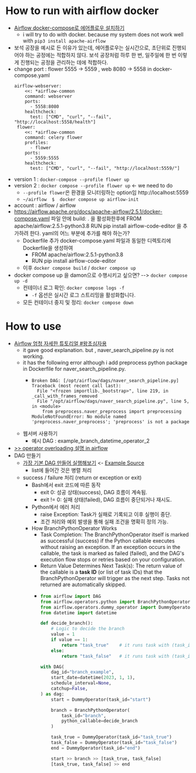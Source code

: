 # How to run with airflow docker
- [Airflow docker-compose로 에어플로우 설치하기](https://velog.io/@sophi_e/Airflow-docker-compose%EB%A1%9C-%EC%97%90%EC%96%B4%ED%94%8C%EB%A1%9C%EC%9A%B0-%EC%84%A4%EC%B9%98%ED%95%98%EA%B8%B0)
  - i will try to do with docker. because my system does not work well with ```pip3 install apache-airflow```
- 보석 공장을 예시로 든 이유가 있는데, 에어플로우는 실시간으로, 초단위로 진행되어야 하는 공정에는 적합하지 않다. 보석 공장처럼 하루 한 번, 일주일에 한 번 이렇게 진행되는 공정을 관리하는 데에 적합하다.
- change port : flower 5555 -> 5559 , web 8080 -> 5558 in docker-compose.yaml
  ```
  airflow-webserver:
      <<: *airflow-common
      command: webserver
      ports:
        - 5558:8080
      healthcheck:
        test: ["CMD", "curl", "--fail", "http://localhost:5558/health"]
   flower:
      <<: *airflow-common
      command: celery flower
      profiles:
        - flower
      ports:
        - 5559:5555
      healthcheck:
        test: ["CMD", "curl", "--fail", "http://localhost:5559/"]
  ```
- version 1 : ```docker-compose --profile flower up```
- version 2 : ```docker compose --profile flower up``` <- we need to do
  - ```--profile flower```은 환경을 모니터링하는 option임 http://localhost:5559
  - ```~/airflow  $  docker compose up airflow-init```
- account : airflow / airflow
- https://airflow.apache.org/docs/apache-airflow/2.5.1/docker-compose.yaml 파일 안에  build: . 을 활성화한후에 FROM apache/airflow:2.5.1-python3.8 RUN pip install airflow-code-editor 을 추가하려 한다. yaml의 어느 부분에 추가를 해야 하는가?
  - Dockerfile 추가 docker-compose.yaml 파일과 동일한 디렉토리에 Dockerfile을 생성하여
    - FROM apache/airflow:2.5.1-python3.8
    - RUN pip install airflow-code-editor
  - 이후 ```docker compose build```   / ```docker compose up```
- docker compose up 을 damon으로 수행시키고 싶으면?  -->   ```docker compose up -d```
  - 컨테이너 로그 확인: ```docker compose logs -f```
    - ```-f``` 옵션은 실시간 로그 스트리밍을 활성화합니다.
  - 모든 컨테이너 중지 및 정리: ```docker compose down```

# How to use 
- [Airflow 엄청 자세한 튜토리얼 #왕초심자용](https://velog.io/@clueless_coder/Airflow-%EC%97%84%EC%B2%AD-%EC%9E%90%EC%84%B8%ED%95%9C-%ED%8A%9C%ED%86%A0%EB%A6%AC%EC%96%BC-%EC%99%95%EC%B4%88%EC%8B%AC%EC%9E%90%EC%9A%A9)
  - it gave good explanation. but , naver_search_pipeline.py is not working.
  - it has the following error although i add preprocess python package in Dockerfile for naver_search_pipeline.py.
    - ```
      Broken DAG: [/opt/airflow/dags/naver_search_pipeline.py] Traceback (most recent call last):
        File "<frozen importlib._bootstrap>", line 219, in _call_with_frames_removed
        File "/opt/airflow/dags/naver_search_pipeline.py", line 5, in <module>
          from preprocess.naver_preprocess import preprocessing
      ModuleNotFoundError: No module named 'preprocess.naver_preprocess'; 'preprocess' is not a package
      ```
  - 웹서버 사용하기
    - 예시 DAG : example_branch_datetime_operator_2
- [>> operator overloading 설명 in airflow](https://github.com/cheoljoo/publish/blob/main/airflow_operator_overloading.md)
- DAG 만들기
  - [가장 기본 DAG 만들어 실행해보기](https://magpienote.tistory.com/196)  <- [Example Source](https://github.com/hyunseokjoo/airflow_sample_code)
    - list에 들어간 것은 병렬 처리
  - success / failure 처리 (return or exception or exit)
    - Bash에서 exit 코드에 따른 동작
      - exit 0: 성공 상태(success), DAG 흐름이 계속됨.
      - exit != 0: 실패 상태(failed), DAG 흐름이 중단되거나 재시도.
    - Python에서 에러 처리
      - raise Exception: Task가 실패로 기록되고 이후 실행이 중단.
      - 조건 처리와 예외 발생을 통해 실패 조건을 명확히 정의 가능.
    - How BranchPythonOperator Works
      - Task Completion: The BranchPythonOperator itself is marked as successful (success) if the Python callable executes without raising an exception. If an exception occurs in the callable, the task is marked as failed (failed), and the DAG's execution flow stops or retries based on your configuration.
      - Return Value Determines Next Task(s): The return value of the callable is a **task ID** (or list of task IDs) that the BranchPythonOperator will trigger as the next step. Tasks not returned are automatically skipped.
      - ```python
        from airflow import DAG
        from airflow.operators.python import BranchPythonOperator
        from airflow.operators.dummy_operator import DummyOperator
        from datetime import datetime
        
        def decide_branch():
            # Logic to decide the branch
            value = 1
            if value == 1:
                return "task_true"    # it runs task with (task_id="task_true")
            else:
                return "task_false"   # it runs task with (task_id="task_false"). return string == task_id
        
        with DAG(
            dag_id="branch_example",
            start_date=datetime(2023, 1, 1),
            schedule_interval=None,
            catchup=False,
        ) as dag:
            start = DummyOperator(task_id="start")
        
            branch = BranchPythonOperator(
                task_id="branch",
                python_callable=decide_branch
            )
        
            task_true = DummyOperator(task_id="task_true")
            task_false = DummyOperator(task_id="task_false")
            end = DummyOperator(task_id="end")
        
            start >> branch >> [task_true, task_false]
            [task_true, task_false] >> end
        ```
